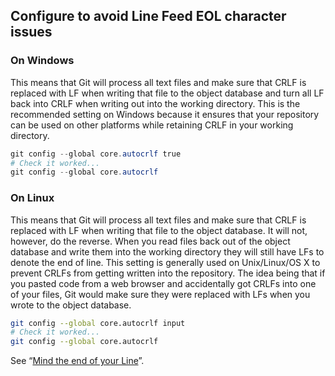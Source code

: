 ## Configure to avoid Line Feed EOL character issues

### On Windows

This means that Git will process all text files and make sure that CRLF is replaced with LF when writing that file to the object database and turn all LF back into CRLF when writing out into the working directory. This is the recommended setting on Windows because it ensures that your repository can be used on other platforms while retaining CRLF in your working directory.

```powershell
git config --global core.autocrlf true
# Check it worked...
git config --global core.autocrlf
```


### On Linux
This means that Git will process all text files and make sure that CRLF is replaced with LF when writing that file to the object database. It will not, however, do the reverse. When you read files back out of the object database and write them into the working directory they will still have LFs to denote the end of line. This setting is generally used on Unix/Linux/OS X to prevent CRLFs from getting written into the repository. The idea being that if you pasted code from a web browser and accidentally got CRLFs into one of your files, Git would make sure they were replaced with LFs when you wrote to the object database.

```bash
git config --global core.autocrlf input
# Check it worked...
git config --global core.autocrlf
```

See “[Mind the end of your Line](https://adaptivepatchwork.com/2012/03/01/mind-the-end-of-your-line/)”.